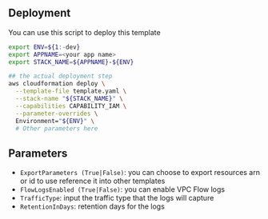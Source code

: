 ## Deployment

You can use this script to deploy this template

```bash
export ENV=${1:-dev}
export APPNAME=<your app name>
export STACK_NAME=${APPNAME}-${ENV}

## the actual deployment step
aws cloudformation deploy \
  --template-file template.yaml \
  --stack-name "${STACK_NAME}" \
  --capabilities CAPABILITY_IAM \
  --parameter-overrides \
  Environment="${ENV}" \
  # Other parameters here
```

## Parameters

- `ExportParameters (True|False)`: you can choose to export resources arn or id to use reference it into
other templates
- `FlowLogsEnabled (True|False)`: you can enable VPC Flow logs
- `TrafficType`: input the traffic type that the logs will capture
- `RetentionInDays`: retention days for the logs
